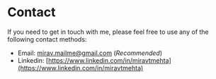 # Contact

If you need to get in touch with me, please feel free to use any of the following contact methods:

- Email: [mirav.mailme@gmail.com](mailto:mirav.mailme@gmail.com) (*Recommended*)
- Linkedin: [https://www.linkedin.com/in/miravtmehta](https://www.linkedin.com/in/miravtmehta)

[//]: # (-Calendly: [Block my calendar]&#40;https://calendly.com/mirav-mailme/quick-call-with-mirav-t-mehta?month=2024-01&#41;)